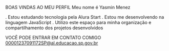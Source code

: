 BOAS VINDAS AO MEU PERFIL 
Meu nome é Yasmin Menez 

. Estou estudando tecnologia pela Alura Start
. Estou me desenvolvendo na linguagem JavaScript
. Utilizo este espaço para minha organização e compartilhamento dos projetos desenvolvidos 

VOCÊ PODE ENTRAR EM CONTATO COMIGO
00001237091172SP@al.educacao.sp.gov.br
